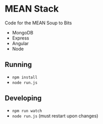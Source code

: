 # MEAN Stack

Code for the MEAN Soup to Bits

* MongoDB
* Express
* Angular
* Node

## Running

* `npm install`
* `node run.js`


## Developing

* `npm run watch`
* `node run.js` (must restart upon changes)
